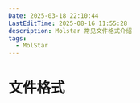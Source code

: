 ```yaml
---
Date: 2025-03-18 22:10:44
LastEditTime: 2025-08-16 11:55:28
description: Molstar 常见文件格式介绍
tags:
  - MolStar
---
```


# 文件格式
